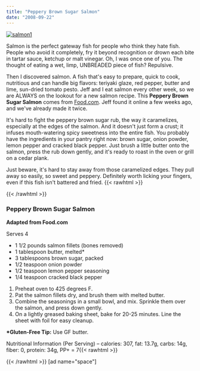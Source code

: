 ```yaml
---
title: "Peppery Brown Sugar Salmon"
date: "2008-09-22"
---
```


[![](http://www.ezrapoundcake.com/wp-content/uploads/2008/09/salmon1.jpg "salmon1")](http://www.ezrapoundcake.com/wp-content/uploads/2008/09/salmon1.jpg)

Salmon is the perfect gateway fish for people who think they hate fish. People who avoid it completely, fry it beyond recognition or drown each bite in tartar sauce, ketchup or malt vinegar. Oh, I was once one of you. The thought of eating a wet, limp, UNBREADED piece of fish? Repulsive.

Then I discovered salmon. A fish that's easy to prepare, quick to cook, nutritious and can handle big flavors: teriyaki glaze, red pepper, butter and lime, sun-dried tomato pesto. Jeff and I eat salmon every other week, so we are ALWAYS on the lookout for a new salmon recipe. This **Peppery Brown Sugar Salmon** comes from [Food.com](http://www.food.com/). Jeff found it online a few weeks ago, and we've already made it twice.

It's hard to fight the peppery brown sugar rub, the way it caramelizes, especially at the edges of the salmon. And it doesn't just form a crust; it infuses mouth-watering spicy sweetness into the entire fish. You probably have the ingredients in your pantry right now: brown sugar, onion powder, lemon pepper and cracked black pepper. Just brush a little butter onto the salmon, press the rub down gently, and it's ready to roast in the oven or grill on a cedar plank.

Just beware, it's hard to stay away from those caramelized edges. They pull away so easily, so sweet and peppery. Definitely worth licking your fingers, even if this fish isn't battered and fried. {{< rawhtml >}}<section class=recipe>{{< /rawhtml >}}

### **Peppery Brown Sugar Salmon**

**Adapted from Food.com**

Serves 4

- 1 1/2 pounds salmon fillets (bones removed)
- 1 tablespoon butter, melted\*
- 3 tablespoons brown sugar, packed
- 1/2 teaspoon onion powder
- 1/2 teaspoon lemon pepper seasoning
- 1/4 teaspoon cracked black pepper

1. Preheat oven to 425 degrees F.
2. Pat the salmon fillets dry, and brush them with melted butter.
3. Combine the seasonings in a small bowl, and mix. Sprinkle them over the salmon, and press down gently.
4. On a lightly greased baking sheet, bake for 20-25 minutes. Line the sheet with foil for easy cleanup.

**\*Gluten-Free Tip:** Use GF butter.

Nutritional Information (Per Serving) – calories: 307, fat: 13.7g, carbs: 14g, fiber: 0, protein: 34g, PP+ = 7{{< rawhtml >}}</section>{{< /rawhtml >}} \[ad name="space"\]
